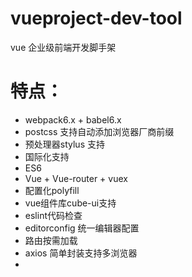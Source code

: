 # vueproject-dev-tool
vue 企业级前端开发脚手架

# 特点：
- webpack6.x + babel6.x
- postcss 支持自动添加浏览器厂商前缀
- 预处理器stylus 支持
- 国际化支持
- ES6
- Vue + Vue-router + vuex
- 配置化polyfill
- vue组件库cube-ui支持
- eslint代码检查
- editorconfig 统一编辑器配置
- 路由按需加载
- axios 简单封装支持多浏览器
-